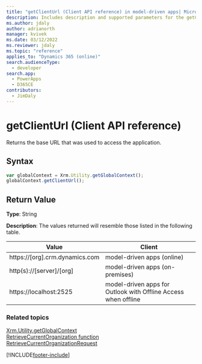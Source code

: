 ```yaml
---
title: "getClientUrl (Client API reference) in model-driven apps| MicrosoftDocs"
description: Includes description and supported parameters for the getClientUrl method.
ms.author: jdaly
author: adrianorth
manager: kvivek
ms.date: 03/12/2022
ms.reviewer: jdaly
ms.topic: "reference"
applies_to: "Dynamics 365 (online)"
search.audienceType: 
  - developer
search.app: 
  - PowerApps
  - D365CE
contributors:
  - JimDaly
---
```

# getClientUrl (Client API reference)



Returns the base URL that was used to access the application.

## Syntax

```JavaScript
var globalContext = Xrm.Utility.getGlobalContext();
globalContext.getClientUrl();
``` 

## Return Value

**Type**: String

**Description**: The values returned will resemble those listed in the following table.

|Value |Client |
|---|---|
|https://[org].crm.dynamics.com|model-driven apps (online)|
|http(s)://[server]/[org]|model-driven apps (on-premises)|
|https://localhost:2525|model-driven apps for Outlook with Offline Access when offline|

### Related topics

[Xrm.Utility.getGlobalContext](../getGlobalContext.md)  
[RetrieveCurrentOrganization function](https://docs.microsoft.com/dynamics365/customer-engagement/web-api/retrievecurrentorganization)  
[RetrieveCurrentOrganizationRequest](https://docs.microsoft.com/dotnet/api/microsoft.crm.sdk.messages.retrievecurrentorganizationrequest)  







[!INCLUDE[footer-include](../../../../../../includes/footer-banner.md)]
